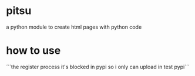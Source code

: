# pitsu
a python module to create html pages with python code

# how to use
´´´the register process it's blocked in pypi so i only can upload in test pypi´´´
